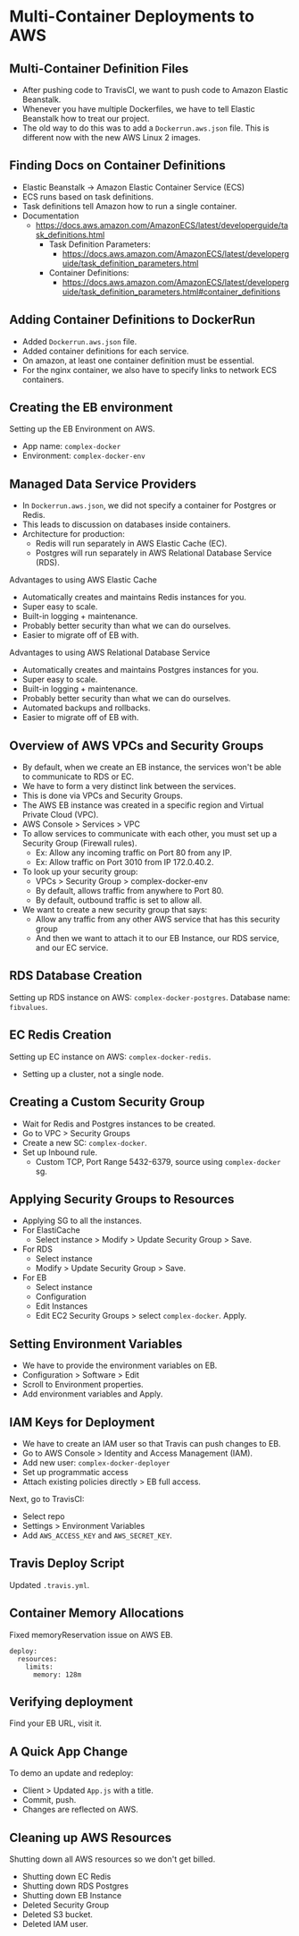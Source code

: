 # Multi-Container Deployments to AWS

## Multi-Container Definition Files

* After pushing code to TravisCI, we want to push code to Amazon Elastic Beanstalk.
* Whenever you have multiple Dockerfiles, we have to tell Elastic Beanstalk how to treat our project.
* The old way to do this was to add a `Dockerrun.aws.json` file. This is different now with the new AWS Linux 2 images.

## Finding Docs on Container Definitions

* Elastic Beanstalk -> Amazon Elastic Container Service (ECS)
* ECS runs based on task definitions.
* Task definitions tell Amazon how to run a single container.
* Documentation
  * https://docs.aws.amazon.com/AmazonECS/latest/developerguide/task_definitions.html
    * Task Definition Parameters: 
      * https://docs.aws.amazon.com/AmazonECS/latest/developerguide/task_definition_parameters.html
    * Container Definitions: 
      * https://docs.aws.amazon.com/AmazonECS/latest/developerguide/task_definition_parameters.html#container_definitions

## Adding Container Definitions to DockerRun

* Added `Dockerrun.aws.json` file.
* Added container definitions for each service.
* On amazon, at least one container definition must be essential.
* For the nginx container, we also have to specify links to network ECS containers.

## Creating the EB environment

Setting up the EB Environment on AWS.
* App name: `complex-docker`
* Environment: `complex-docker-env`

## Managed Data Service Providers

* In `Dockerrun.aws.json`, we did not specify a container for Postgres or Redis.
* This leads to discussion on databases inside containers.
* Architecture for production:
  * Redis will run separately in AWS Elastic Cache (EC).
  * Postgres will run separately in AWS Relational Database Service (RDS).

Advantages to using AWS Elastic Cache
* Automatically creates and maintains Redis instances for you.
* Super easy to scale.
* Built-in logging + maintenance.
* Probably better security than what we can do ourselves.
* Easier to migrate off of EB with.

Advantages to using AWS Relational Database Service
* Automatically creates and maintains Postgres instances for you.
* Super easy to scale.
* Built-in logging + maintenance.
* Probably better security than what we can do ourselves.
* Automated backups and rollbacks.
* Easier to migrate off of EB with.

## Overview of AWS VPCs and Security Groups

* By default, when we create an EB instance, the services won't be able to communicate to RDS or EC.
* We have to form a very distinct link between the services.
* This is done via VPCs and Security Groups.
* The AWS EB instance was created in a specific region and Virtual Private Cloud (VPC).
* AWS Console > Services > VPC
* To allow services to communicate with each other, you must set up a Security Group (Firewall rules).
  * Ex: Allow any incoming traffic on Port 80 from any IP.
  * Ex: Allow traffic on Port 3010 from IP 172.0.40.2.
* To look up your security group:
  * VPCs > Security Group > complex-docker-env
  * By default, allows traffic from anywhere to Port 80.
  * By default, outbound traffic is set to allow all.
* We want to create a new security group that says:
  * Allow any traffic from any other AWS service that has this security group
  * And then we want to attach it to our EB Instance, our RDS service, and our EC service.

## RDS Database Creation

Setting up RDS instance on AWS: `complex-docker-postgres`.
Database name: `fibvalues`.

## EC Redis Creation

Setting up EC instance on AWS: `complex-docker-redis`.
* Setting up a cluster, not a single node.

## Creating a Custom Security Group

* Wait for Redis and Postgres instances to be created.
* Go to VPC > Security Groups
* Create a new SC: `complex-docker`.
* Set up Inbound rule.
  * Custom TCP, Port Range 5432-6379, source using `complex-docker` sg.

## Applying Security Groups to Resources

* Applying SG to all the instances.
* For ElastiCache
  * Select instance > Modify > Update Security Group > Save.
* For RDS
  * Select instance
  * Modify > Update Security Group > Save.
* For EB
  * Select instance
  * Configuration
  * Edit Instances
  * Edit EC2 Security Groups > select `complex-docker`. Apply.

## Setting Environment Variables

* We have to provide the environment variables on EB.
* Configuration > Software > Edit
* Scroll to Environment properties.
* Add environment variables and Apply.

## IAM Keys for Deployment

* We have to create an IAM user so that Travis can push changes to EB.
* Go to AWS Console > Identity and Access Management (IAM).
* Add new user: `complex-docker-deployer`
* Set up programmatic access
* Attach existing policies directly > EB full access.

Next, go to TravisCI:
* Select repo
* Settings > Environment Variables
* Add `AWS_ACCESS_KEY` and `AWS_SECRET_KEY`.

## Travis Deploy Script

Updated `.travis.yml`.

## Container Memory Allocations

Fixed memoryReservation issue on AWS EB.

```
deploy:
  resources:
    limits:
      memory: 128m
```

## Verifying deployment

Find your EB URL, visit it.

## A Quick App Change

To demo an update and redeploy: 
* Client > Updated `App.js` with a title.
* Commit, push.
* Changes are reflected on AWS.

## Cleaning up AWS Resources

Shutting down all AWS resources so we don't get billed.
* Shutting down EC Redis
* Shutting down RDS Postgres
* Shutting down EB Instance
* Deleted Security Group
* Deleted S3 bucket.
* Deleted IAM user.
